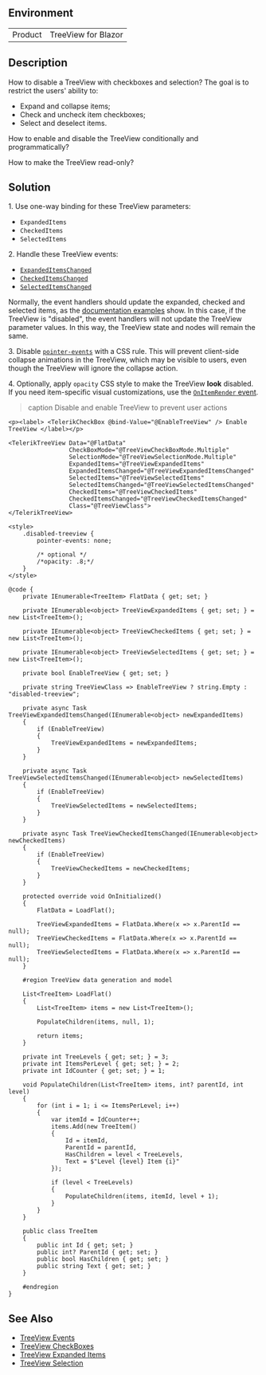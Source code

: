 
## Environment

<table>
<tbody>
<tr>
<td>Product</td>
<td>TreeView for Blazor</td>
</tr>
</tbody>
</table>

## Description

How to disable a TreeView with checkboxes and selection? The goal is to restrict the users' ability to:

* Expand and collapse items;
* Check and uncheck item checkboxes;
* Select and deselect items.

How to enable and disable the TreeView conditionally and programmatically?

How to make the TreeView read-only?

## Solution

1\. Use one-way binding for these TreeView parameters:

* `ExpandedItems`
* `CheckedItems`
* `SelectedItems`

2\. Handle these TreeView events:

* [`ExpandedItemsChanged`](slug:treeview-events#expandeditemschanged)
* [`CheckedItemsChanged`](slug:treeview-events#checkeditemschanged)
* [`SelectedItemsChanged`](slug:treeview-events#selecteditemschanged)

Normally, the event handlers should update the expanded, checked and selected items, as the [documentation examples](slug:treeview-events) show. In this case, if the TreeView is "disabled", the event handlers will not update the TreeView parameter values. In this way, the TreeView state and nodes will remain the same.

3\. Disable [`pointer-events`](https://developer.mozilla.org/en-US/docs/Web/CSS/pointer-events) with a CSS rule. This will prevent client-side collapse animations in the TreeView, which may be visible to users, even though the TreeView will ignore the collapse action.

4\. Optionally, apply `opacity` CSS style to make the TreeView **look** disabled. If you need item-specific visual customizations, use the [`OnItemRender` event](slug:treeview-events#onitemrender).

>caption Disable and enable TreeView to prevent user actions

````RAZOR
<p><label> <TelerikCheckBox @bind-Value="@EnableTreeView" /> Enable TreeView </label></p>

<TelerikTreeView Data="@FlatData"
                 CheckBoxMode="@TreeViewCheckBoxMode.Multiple"
                 SelectionMode="@TreeViewSelectionMode.Multiple"
                 ExpandedItems="@TreeViewExpandedItems"
                 ExpandedItemsChanged="@TreeViewExpandedItemsChanged"
                 SelectedItems="@TreeViewSelectedItems"
                 SelectedItemsChanged="@TreeViewSelectedItemsChanged"
                 CheckedItems="@TreeViewCheckedItems"
                 CheckedItemsChanged="@TreeViewCheckedItemsChanged"
                 Class="@TreeViewClass">
</TelerikTreeView>

<style>
    .disabled-treeview {
        pointer-events: none;

        /* optional */
        /*opacity: .8;*/
    }
</style>

@code {
    private IEnumerable<TreeItem> FlatData { get; set; }

    private IEnumerable<object> TreeViewExpandedItems { get; set; } = new List<TreeItem>();

    private IEnumerable<object> TreeViewCheckedItems { get; set; } = new List<TreeItem>();

    private IEnumerable<object> TreeViewSelectedItems { get; set; } = new List<TreeItem>();

    private bool EnableTreeView { get; set; }

    private string TreeViewClass => EnableTreeView ? string.Empty : "disabled-treeview";

    private async Task TreeViewExpandedItemsChanged(IEnumerable<object> newExpandedItems)
    {
        if (EnableTreeView)
        {
            TreeViewExpandedItems = newExpandedItems;
        }
    }

    private async Task TreeViewSelectedItemsChanged(IEnumerable<object> newSelectedItems)
    {
        if (EnableTreeView)
        {
            TreeViewSelectedItems = newSelectedItems;
        }
    }

    private async Task TreeViewCheckedItemsChanged(IEnumerable<object> newCheckedItems)
    {
        if (EnableTreeView)
        {
            TreeViewCheckedItems = newCheckedItems;
        }
    }

    protected override void OnInitialized()
    {
        FlatData = LoadFlat();

        TreeViewExpandedItems = FlatData.Where(x => x.ParentId == null);
        TreeViewCheckedItems = FlatData.Where(x => x.ParentId == null);
        TreeViewSelectedItems = FlatData.Where(x => x.ParentId == null);
    }

    #region TreeView data generation and model

    List<TreeItem> LoadFlat()
    {
        List<TreeItem> items = new List<TreeItem>();

        PopulateChildren(items, null, 1);

        return items;
    }

    private int TreeLevels { get; set; } = 3;
    private int ItemsPerLevel { get; set; } = 2;
    private int IdCounter { get; set; } = 1;

    void PopulateChildren(List<TreeItem> items, int? parentId, int level)
    {
        for (int i = 1; i <= ItemsPerLevel; i++)
        {
            var itemId = IdCounter++;
            items.Add(new TreeItem()
            {
                Id = itemId,
                ParentId = parentId,
                HasChildren = level < TreeLevels,
                Text = $"Level {level} Item {i}"
            });

            if (level < TreeLevels)
            {
                PopulateChildren(items, itemId, level + 1);
            }
        }
    }

    public class TreeItem
    {
        public int Id { get; set; }
        public int? ParentId { get; set; }
        public bool HasChildren { get; set; }
        public string Text { get; set; }
    }

    #endregion
}
````

## See Also

* [TreeView Events](slug:treeview-events)
* [TreeView CheckBoxes](slug:treeview-checkboxes-overview)
* [TreeView Expanded Items](slug:treeview-expand-items)
* [TreeView Selection](slug:treeview-selection-overview)
